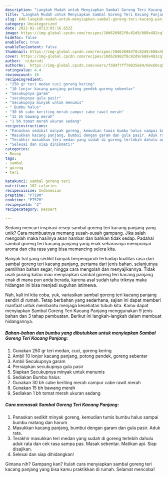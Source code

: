 ```yaml
---
description: "Langkah Mudah untuk Menyiapkan Sambal Goreng Teri Kacang Panjang yang Lezat Sekali"
title: "Langkah Mudah untuk Menyiapkan Sambal Goreng Teri Kacang Panjang yang Lezat Sekali"
slug: 848-langkah-mudah-untuk-menyiapkan-sambal-goreng-teri-kacang-panjang-yang-lezat-sekali
category: Uncategorized
date: 2022-02-18T13:03:16.652Z
image: https://img-global.cpcdn.com/recipes/10d626982f0c82d9/680x482cq70/sambal-goreng-teri-kacang-panjang-foto-resep-utama.jpg
hideToc: false
enableToc: true
enableTocContent: false
thumbnail: https://img-global.cpcdn.com/recipes/10d626982f0c82d9/680x482cq70/sambal-goreng-teri-kacang-panjang-foto-resep-utama.jpg
cover: https://img-global.cpcdn.com/recipes/10d626982f0c82d9/680x482cq70/sambal-goreng-teri-kacang-panjang-foto-resep-utama.jpg
author:  nidarudi
authorAv:  https://img-global.cpcdn.com/users/fdd4f7ff79035684/60x60cq50/avatar.jpg
ratingvalue: 4.4
reviewcount: 16
recipeingredient:
- "250 gr teri medan cuci goreng kering"
- "10 lonjor kacang panjang potong pendek goreng sebentar"
- "Secukupnya garam"
- "secukupnya gula pasir"
- "Secukupnya minyak untuk menumis"
- " Bumbu halus"
- "30 bh cabe keriting merah campur cabe rawit merah"
- "15 bh bawang merah"
- "1 bh tomat merah ukuran sedang"
recipeinstructions:
- "Panaskan sedikit minyak goreng, kemudian tumis bumbu halus sampai bumbu matang dan harum"
- "Masukkan kacang panjang, bumbui dengan garam dan gula pasir. Aduk rata."
- "Terakhir masukkan teri medan yang sudah di goreng terlebih dahulu aduk rata dan cek rasa sampa pas. Masak sebentar. Matikan api. Siap disajikan."
- "Selesai dan siap dinikmati!"
categories:
- Resep
tags:
- sambal
- goreng
- teri

katakunci: sambal goreng teri 
nutrition: 102 calories
recipecuisine: Indonesian
preptime: "PT19M"
cooktime: "PT57M"
recipeyield: "2"
recipecategory: Dessert

---
```



Sedang mencari inspirasi resep sambal goreng teri kacang panjang yang unik? Cara membuatnya memang susah-susah gampang. Jika salah mengolah maka hasilnya akan hambar dan bahkan tidak sedap. Padahal sambal goreng teri kacang panjang yang enak seharusnya mempunyai aroma dan cita rasa yang bisa memancing selera kita.


Banyak hal yang sedikit banyak berpengaruh terhadap kualitas rasa dari sambal goreng teri kacang panjang, pertama dari jenis bahan, selanjutnya pemilihan bahan segar, hingga cara mengolah dan menyajikannya. Tidak usah pusing kalau mau menyiapkan sambal goreng teri kacang panjang enak di mana pun anda berada, karena asal sudah tahu triknya maka hidangan ini bisa menjadi suguhan istimewa.




Nah, kali ini kita coba, yuk, variasikan sambal goreng teri kacang panjang sendiri di rumah. Tetap berbahan yang sederhana, sajian ini dapat memberi manfaat untuk membantu menjaga kesehatan tubuh kita. Kamu dapat menyiapkan Sambal Goreng Teri Kacang Panjang menggunakan 9 jenis bahan dan 3 tahap pembuatan. Berikut ini langkah-langkah dalam membuat hidangannya.

<!--inarticleads1-->

##### Bahan-bahan dan bumbu yang dibutuhkan untuk menyiapkan Sambal Goreng Teri Kacang Panjang:

1. Gunakan 250 gr teri medan, cuci, goreng kering
1. Ambil 10 lonjor kacang panjang, potong pendek, goreng sebentar
1. Ambil Secukupnya garam
1. Persiapkan secukupnya gula pasir
1. Siapkan Secukupnya minyak untuk menumis
1. Sediakan  Bumbu halus:
1. Gunakan 30 bh cabe keriting merah campur cabe rawit merah
1. Gunakan 15 bh bawang merah
1. Sediakan 1 bh tomat merah ukuran sedang




<!--inarticleads2-->

##### Cara memasak Sambal Goreng Teri Kacang Panjang:

1. Panaskan sedikit minyak goreng, kemudian tumis bumbu halus sampai bumbu matang dan harum
1. Masukkan kacang panjang, bumbui dengan garam dan gula pasir. Aduk rata.
1. Terakhir masukkan teri medan yang sudah di goreng terlebih dahulu aduk rata dan cek rasa sampa pas. Masak sebentar. Matikan api. Siap disajikan.
1. Selesai dan siap dihidangkan!



Gimana nih? Gampang kan? Itulah cara menyiapkan sambal goreng teri kacang panjang yang bisa kamu praktikkan di rumah. Selamat mencoba!
